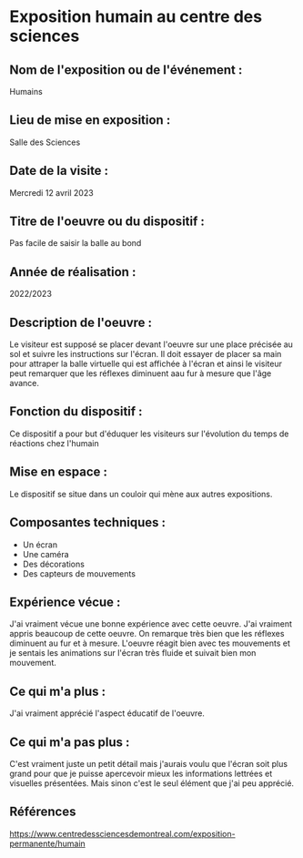# Exposition humain au centre des sciences

## Nom de l'exposition ou de l'événement :
Humains

## Lieu de mise en exposition :
Salle des Sciences

## Date de la visite :
Mercredi 12 avril 2023

## Titre de l'oeuvre ou du dispositif :
Pas facile de saisir la balle au bond

## Année de réalisation :
2022/2023
## Description de l'oeuvre :
Le visiteur est supposé se placer devant l'oeuvre sur une place précisée au sol et suivre les instructions sur l'écran. Il doit essayer de placer sa main pour attraper la balle virtuelle qui est affichée à l'écran et ainsi le visiteur peut remarquer que les réflexes diminuent aau fur à mesure que l'âge avance.

## Fonction du dispositif :
Ce dispositif a pour but d'éduquer les visiteurs sur l'évolution du temps de réactions chez l'humain

## Mise en espace :
Le dispositif se situe dans un couloir qui mène aux autres expositions. 

## Composantes techniques :
- Un écran 
- Une caméra
- Des décorations
- Des capteurs de mouvements 

 ## Expérience vécue :
 J'ai vraiment vécue une bonne expérience avec cette oeuvre. J'ai vraiment appris beaucoup de cette oeuvre. On remarque très bien que les réflexes diminuent au fur et à mesure. L'oeuvre réagit bien avec tes mouvements et je sentais les animations sur l'écran très fluide et suivait bien mon mouvement. 
 ## Ce qui m'a plus :
 J'ai vraiment apprécié l'aspect éducatif de l'oeuvre.  
 
 ## Ce qui m'a pas plus :
C'est vraiment juste un petit détail mais j'aurais voulu que l'écran soit plus grand pour que je puisse apercevoir mieux les informations lettrées et visuelles présentées. Mais sinon c'est le seul élément que j'ai peu apprécié.
## Références 
https://www.centredessciencesdemontreal.com/exposition-permanente/humain 
